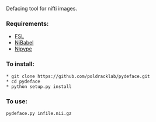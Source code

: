 Defacing tool for nifti images.  

### Requirements:
- [FSL](https://fsl.fmrib.ox.ac.uk/fsl/fslwiki/FSL)
- [NiBabel](http://nipy.org/nibabel/)
- [Nipype](http://nipype.readthedocs.io/en/latest/)

### To install:
```
* git clone https://github.com/poldracklab/pydeface.git
* cd pydeface
* python setup.py install
```

### To use:
```
pydeface.py infile.nii.gz
```
